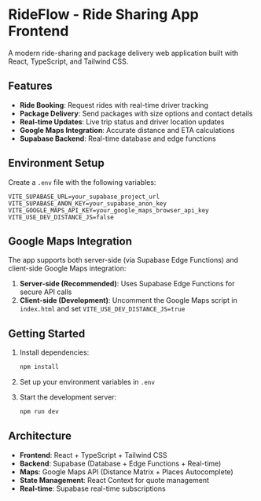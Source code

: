 # RideFlow - Ride Sharing App Frontend

A modern ride-sharing and package delivery web application built with React, TypeScript, and Tailwind CSS.

## Features

- **Ride Booking**: Request rides with real-time driver tracking
- **Package Delivery**: Send packages with size options and contact details
- **Real-time Updates**: Live trip status and driver location updates
- **Google Maps Integration**: Accurate distance and ETA calculations
- **Supabase Backend**: Real-time database and edge functions

## Environment Setup

Create a `.env` file with the following variables:

```env
VITE_SUPABASE_URL=your_supabase_project_url
VITE_SUPABASE_ANON_KEY=your_supabase_anon_key
VITE_GOOGLE_MAPS_API_KEY=your_google_maps_browser_api_key
VITE_USE_DEV_DISTANCE_JS=false
```

## Google Maps Integration

The app supports both server-side (via Supabase Edge Functions) and client-side Google Maps integration:

1. **Server-side (Recommended)**: Uses Supabase Edge Functions for secure API calls
2. **Client-side (Development)**: Uncomment the Google Maps script in `index.html` and set `VITE_USE_DEV_DISTANCE_JS=true`

## Getting Started

1. Install dependencies:
   ```bash
   npm install
   ```

2. Set up your environment variables in `.env`

3. Start the development server:
   ```bash
   npm run dev
   ```

## Architecture

- **Frontend**: React + TypeScript + Tailwind CSS
- **Backend**: Supabase (Database + Edge Functions + Real-time)
- **Maps**: Google Maps API (Distance Matrix + Places Autocomplete)
- **State Management**: React Context for quote management
- **Real-time**: Supabase real-time subscriptions
